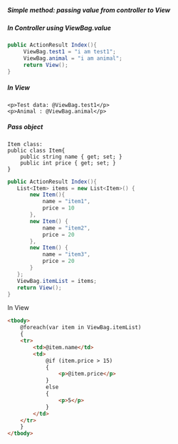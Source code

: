 ##### Simple method: passing value from controller to View

##### In Controller using ViewBag.value

```c#
public ActionResult Index(){
     ViewBag.test1 = "i am test1";
     ViewBag.animal = "i am animal";
     return View();
}
```

##### In View

```
<p>Test data: @ViewBag.test1</p>
<p>Animal : @ViewBag.animal</p>
```

##### Pass object

```
Item class:
public class Item{
    public string name { get; set; }
    public int price { get; set; }
}
```

```c#
public ActionResult Index(){
   List<Item> items = new List<Item>() {
       new Item(){
           name = "item1",
           price = 10
       },
       new Item() {
           name = "item2",
           price = 20
       },
       new Item() {
           name = "item3",
           price = 20
       }
   };
   ViewBag.itemList = items;
   return View();
}
```

In View

```html
<tbody>
    @foreach(var item in ViewBag.itemList)
    {
    <tr>
        <td>@item.name</td>
        <td>
            @if (item.price > 15)
            {
            	<p>@item.price</p>
            }
            else
            {
            	<p>5</p>
            }
        </td>
    </tr>
    }
</tbody>
```

